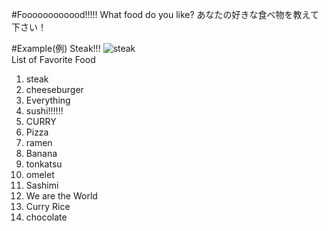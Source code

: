 #Foooooooooood!!!!!
What food do you like? あなたの好きな食べ物を教えて下さい！

#Example(例)
Steak!!!
![steak](0adpDSC_7409-.jpg)<br/>
List of Favorite Food
1. steak
2. cheeseburger
2. Everything
2. sushi!!!!!!
3. CURRY
2. Pizza
3. ramen
7. Banana
9. tonkatsu
8. omelet
9. Sashimi
10. We are the World
10. Curry Rice
10. chocolate
